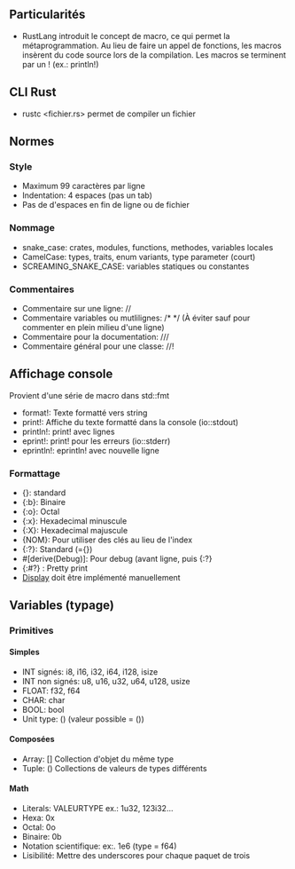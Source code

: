 ## Particularités
- RustLang introduit le concept de macro, ce qui permet la métaprogrammation. Au lieu de faire un appel de fonctions, les macros insèrent du code source lors de la compilation. Les macros se terminent par un ! (ex.: println!)

## CLI Rust
- rustc <fichier.rs> permet de compiler un fichier

## Normes
### Style
- Maximum 99 caractères par ligne
- Indentation: 4 espaces (pas un tab)
- Pas de d'espaces en fin de ligne ou de fichier

### Nommage
- snake_case: crates, modules, functions, methodes, variables locales
- CamelCase: types, traits, enum variants, type parameter (court)
- SCREAMING_SNAKE_CASE: variables statiques ou constantes

### Commentaires
- Commentaire sur une ligne: //
- Commentaire variables ou mutlilignes: /* */ (À éviter sauf pour commenter en plein milieu d'une ligne)
- Commentaire pour la documentation: ///
- Commentaire général pour une classe: //!

## Affichage console
Provient d'une série de macro dans std::fmt
- format!: Texte formatté vers string
- print!: Affiche du texte formatté dans la console (io::stdout)
- println!: print! avec lignes
- eprint!: print! pour les erreurs (io::stderr)
- eprintln!: eprintln! avec nouvelle ligne

### Formattage
- {}: standard
- {:b}: Binaire 
- {:o}: Octal 
- {:x}: Hexadecimal minuscule 
- {:X}: Hexadecimal majuscule 
- {NOM}: Pour utiliser des clés au lieu de l'index 
- {:?}: Standard (={}) 
- #[derive(Debug)]: Pour debug (avant ligne, puis {:?}
- {:#?} : Pretty print
- [Display](https://doc.rust-lang.org/rust-by-example/hello/print/print_display.html) doit être implémenté manuellement


## Variables (typage)
### Primitives
#### Simples
- INT signés: i8, i16,  i32, i64, i128, isize
- INT non signés: u8, u16, u32, u64, u128, usize
- FLOAT: f32, f64
- CHAR: char 
- BOOL: bool
- Unit type: () (valeur possible = ())
#### Composées
- Array: [] Collection d'objet du même type
- Tuple: () Collections de valeurs de types différents

#### Math
- Literals: VALEURTYPE ex.: 1u32, 123i32...
- Hexa: 0x
- Octal: 0o
- Binaire: 0b
- Notation scientifique: ex:. 1e6 (type = f64)
- Lisibilité: Mettre des underscores pour chaque paquet de trois
